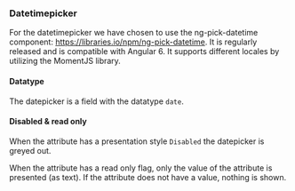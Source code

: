 ### Datetimepicker
For the datetimepicker we have chosen to use the ng-pick-datetime component: https://libraries.io/npm/ng-pick-datetime. It is regularly released and is compatible with Angular 6.
It supports different locales by utilizing the MomentJS library.

#### Datatype
The datepicker is a field with the datatype `date`.

#### Disabled & read only
When the attribute has a presentation style `Disabled` the datepicker is greyed out.

When the attribute has a read only flag, only the value of the attribute is presented (as text). If the attribute does not have a value, nothing is shown.
